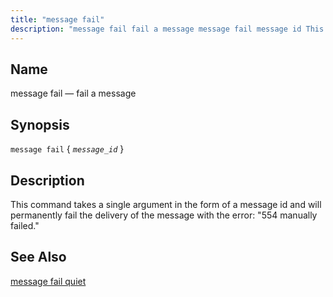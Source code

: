 ```yaml
---
title: "message fail"
description: "message fail fail a message message fail message id This command takes a single argument in the form of a message id and will permanently fail the delivery of the message with the error 554 manually failed message fail quiet..."
---
```


<a name="console_commands.message_fail"></a> 
## Name

message fail — fail a message

## Synopsis

`message fail` { *`message_id`* }

<a name="idp16125280"></a> 
## Description

This command takes a single argument in the form of a message id and will permanently fail the delivery of the message with the error: "554 manually failed."

<a name="idp16127040"></a> 
## See Also

[message fail quiet](/momentum/3/3-reference/3-reference-console-commands-message-fail-quiet)